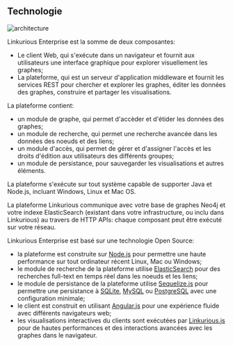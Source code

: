 ## Technologie

![architecture](http://linkurio.us/images/lke-technical-diagram.svg)

Linkurious Enterprise est la somme de deux composantes:

* Le client Web, qui s'exécute dans un navigateur et fournit aux utilisateurs une interface graphique pour explorer visuellement les graphes;
* La plateforme,   qui est un serveur d'application middleware et fournit les services REST pour chercher et explorer les graphes, éditer les données des graphes, construire et partager les visualisations.

La plateforme contient:
* un module de graphe, qui permet d'accèder et d'étider les données des graphes;
* un module de recherche, qui permet une recherche avancée dans les données des noeuds et des liens;
* un module d'accès, qui permet de gérer et d'assigner l'accès et les droits d'édition aux utilisateurs des différents groupes;
* un module de persistance, pour sauvegarder les visualisations et autres éléments.

La plateforme s'exécute sur tout système capable de supporter Java et Node.js, incluant Windows, Linux et Mac OS.

La plateforme Linkurious communique avec votre base de graphes Neo4j et votre indexe ElasticSearch (existant dans votre infrastructure, ou inclu dans Linkurious) au travers de HTTP APIs: chaque composant peut être exécuté sur votre réseau.

Linkurious Enterprise est basé sur une technologie Open Source:

* la plateforme est construite sur [Node.js](http://nodejs.org/) pour permettre une haute performance sur tout ordinateur récent Linux, Mac ou Windows;
* le module de recherche de la plateforme utilise  [ElasticSearch](http://www.elasticsearch.org/) pour des recherches full-text en temps réel dans les noeuds et les liens;
* le module de persistance de la plateforme utilise [Sequelize.js](http://docs.sequelizejs.com/en/latest/) pour permettre une persistance à [SQLite](https://sqlite.org/), [MySQL](https://www.mysql.com/) ou [PostgreSQL](http://www.postgresql.org/) avec une configuration minimale;
* le client est construit en utilisant [Angular.js](https://angularjs.org/) pour une expérience fluide avec différents navigateurs web;
* les visualisations interactives du clients sont exécutées par [Linkurious.js](https://github.com/Linkurious/linkurious.js) pour de hautes performances et des interactions avancées avec les graphes dans le navigateur.

